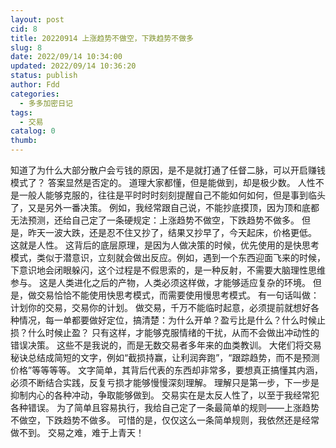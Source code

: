 ```yaml
---
layout: post
cid: 8
title: 20220914 上涨趋势不做空，下跌趋势不做多
slug: 8
date: 2022/09/14 10:34:00
updated: 2022/09/14 10:36:20
status: publish
author: Fdd
categories: 
  - 多多加密日记
tags: 
  - 交易
catalog: 0
thumb: 
---
```



知道了为什么大部分散户会亏钱的原因，是不是就打通了任督二脉，可以开启赚钱模式了？
答案显然是否定的。
道理大家都懂，但是能做到，却是极少数。
人性不是一般人能够克服的，往往是平时时时刻刻提醒自己不能如何如何，但是事到临头了，又是另外一番决策。
例如，我经常跟自己说，不能抄底摸顶，因为顶和底都无法预测，还给自己定了一条硬规定：上涨趋势不做空，下跌趋势不做多。
但是，昨天一波大跌，还是忍不住又抄了，结果又抄早了，今天起床，价格更低。
这就是人性。
这背后的底层原理，是因为人做决策的时候，优先使用的是快思考模式，类似于潜意识，立刻就会做出反应。例如，遇到一个东西迎面飞来的时候，下意识地会闭眼躲闪，这个过程是不假思索的，是一种反射，不需要大脑理性思维参与。
这是人类进化之后的产物，人类必须这样做，才能够适应复杂的环境。
但是，做交易恰恰不能使用快思考模式，而需要使用慢思考模式。
有一句话叫做：计划你的交易，交易你的计划。
做交易，千万不能临时起意，必须提前就想好各种情况，每一单都要做好定位，搞清楚：为什么开单？盈亏比是什么？什么时候止损？什么时候止盈？
只有这样，才能够克服情绪的干扰，从而不会做出冲动性的错误决策。
这些不是我说的，而是无数交易者多年来的血类教训。
大佬们将交易秘诀总结成简短的文字，例如“截损持赢，让利润奔跑”，“跟踪趋势，而不是预测价格”等等等等。
文字简单，其背后代表的东西却非常多，要想真正搞懂其内涵，必须不断结合实践，反复亏损才能够慢慢深刻理解。
理解只是第一步，下一步是抑制内心的各种冲动，争取能够做到。
交易实在是太反人性了，以至于我经常犯各种错误。
为了简单且容易执行，我给自己定了一条最简单的规则——上涨趋势不做空，下跌趋势不做多。
可惜的是，仅仅这么一条简单规则，我依然还是经常做不到。
交易之难，难于上青天！



